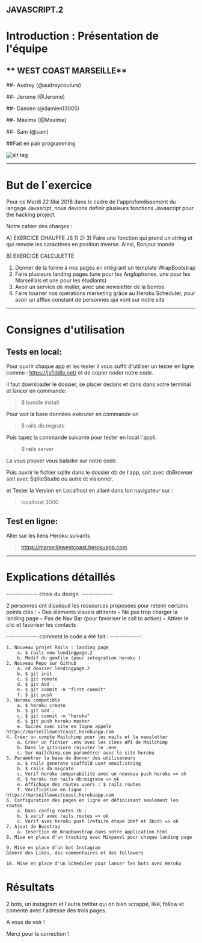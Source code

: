 
JAVASCRIPT.2
-------------

# Introduction : Présentation de l'équipe

## ** WEST COAST MARSEILLE**

##- Audrey (@audreycouture)

##- Jerome (@Jerome)

##- Damien (@damien13005)

##- Maxime (@Maxime)

##- Sam (@sam)


##Fait en pair programming

![alt tag](images/pairProgramming.jpg)

-------------

# But de l´exercice

Pour ce Mardi 22 Mai 2018 dans le cadre de l'approfondissement du langage Javascipt, nous devions definir plusieurs fonctions Javascript pour the hacking project.



Notre cahier des charges :

A] EXERCICE CHAUFFE JS
1) 
2)
3) Faire une fonction qui prend un string et qui renvoie les caractères en position inverse. Ainsi, Bonjour monde

B] EXERCICE CALCULETTE
1) Donner de la forme à nos pages en intégrant un template WrapBootstrap
2) Faire plusieurs landing pages (une pour les Anglophones, une pour les Marseillais et une pour les étudiants)
3) Avoir un service de mailer, avec une newsletter de la bombe
4) Faire tourner nos opérations marketing grâce au Heroku Scheduler, pour avoir un afflux constant de personnes qui vont sur notre site

------------   



# Consignes d'utilisation

## Tests en local:


Pour ouvrir chaque app et les tester il vous suffit d'utiliser un tester en ligne comme : https://jsfiddle.net/
et de copier coder notre code. 





il faut downloader le dossier, se placer dedans et dans dans votre terminal et lancer en commande:

> $ bundle install 


Pour voir la base données exécuter en commande un

> $ rails db:migrate

Puis tapez la commande suivante pour tester en local l'appli:

> $ rails server

La vous pouver vous balader sur notre code.

Puis ouvrir le fichier sqlite dans le dossier db de l'app, soit avec dbBrowser soit avec SqliteStudio ou autre et visionner.

et Tester la Version en Localhost en allant dans ton navigateur sur :

> localhost:3000





## Test en ligne:

Aller sur les liens Heroku suivants


> https://marseillewestcoast.herokuapp.com





------------


# Explications détaillés 

------------- choix du design  -------------

2 personnes ont disséqué les ressources proposées pour retenir certains points clés : 
        ◦ Des éléments visuels attirants
        ◦ Ne pas trop charger la landing page
        ◦ Pas de Nav Bar (pour favoriser le call to action) 
        ◦ Attirer le clic et favoriser les contacts 

------------- comment le code a été fait : -------------

    1. Nouveau projet Rails : landing page
        a. $ rails new lendingpage.2
        b. Modif du gemfile (pour integration heroku ) 
    2. Nouveau Repo sur Github
        a. cd dossier lendingpage.2
        b. $ git init 
        c. $ git remote
        d. $ git Add . 
        e. $ git commit -m "first commit"
        f. $ git push 
    3. Heroku compatible
        a. $ heroku create
        b. $ git add .
        c. $ git commit -m "heroku"
        d. $ git push heroku master
        e. Succés avec site en ligne appelé https://marseillewestcoast.herokuapp.com
    4. Créer un compte Mailchimp pour les mails et la newsletter
        a. Créer un fichier .env avec les clées API de Mailchimp
        b. Dans le gitiniore rajouter le .env
        c. Sur mailchimp.com paramétrer avec le site heroku  
    5. Paramètrer la base de donner des utilisateurs 
        a. $ rails generate scaffold user email:string
        b. $ rails db:migrate
        c. Verif heroku comparabilité avec un nouveau push heroku => ok
        d. $ heroku run rails db:migrate => ok
        e. Affichage des routes users : $ rails routes 
        f. Vérification en ligne :   https://marseillewestcoast.herokuapp.com
    6. Configuration des pages en ligne en définissant seulement les routes 
        a. Dans config routes.rb :   
        b. $ verif avec rails routes => ok
        c. Verif avec heroku push (refaire étape 2def et 3bcd) => ok
    7. Ajout de Boostrap
        a. Insertion de Wrapboostrap dans notre application html  
    8. Mise en place d'un tracking avec Mixpanel pour chaque landing page

    9. Mise en place d'un bot Instagram
    Génère des Likes, des commentaires et des followers
       
    10. Mise en place d'un Scheduler pour lancer les bots avec Heroku



# Résultats

2 bots, un instagram et l'autre twitter qui on bien scrappé, liké, follow et comenté avec l'adresse des trois pages.


A vous de voir !


Merci pour la correction ! 
